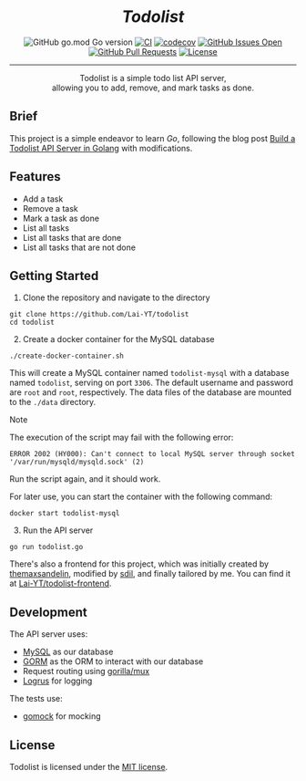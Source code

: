 <h1 align="center"><i>Todolist</i></h1>

<div align="center">

![GitHub go.mod Go version](https://img.shields.io/github/go-mod/go-version/Lai-YT/todolist)
[![CI](https://github.com/Lai-YT/todolist/actions/workflows/ci.yml/badge.svg)](https://github.com/Lai-YT/todolist/actions/workflows/ci.yml)
[![codecov](https://codecov.io/gh/Lai-YT/todolist/graph/badge.svg?token=VMJZ7U806J)](https://codecov.io/gh/Lai-YT/todolist)
[![GitHub Issues Open](https://img.shields.io/github/issues/Lai-YT/todolist.svg)](https://github.com/Lai-YT/todolist/issues)
[![GitHub Pull Requests](https://img.shields.io/github/issues-pr/Lai-YT/todolist.svg)](https://github.com/Lai-YT/todolist/pulls)
[![License](https://img.shields.io/badge/license-MIT-blue.svg)](LICENSE)

</div>

---

<p align="center">
    Todolist is a simple todo list API server,
    <br>
    allowing you to add, remove, and mark tasks as done.
</p>

## Brief

This project is a simple endeavor to learn _Go_, following the blog post [Build a Todolist API Server in Golang](https://www.fadhil-blog.dev/blog/golang-todolist/) with modifications.

## Features

- Add a task
- Remove a task
- Mark a task as done
- List all tasks
- List all tasks that are done
- List all tasks that are not done

## Getting Started

1. Clone the repository and navigate to the directory

```console
git clone https://github.com/Lai-YT/todolist
cd todolist
```

2. Create a docker container for the MySQL database

```console
./create-docker-container.sh
```

This will create a MySQL container named `todolist-mysql` with a database named `todolist`, serving on port `3306`.
The default username and password are `root` and `root`, respectively. The data files of the database are mounted to the `./data` directory.

> [!note]
> The execution of the script may fail with the following error:
> 
> ```console
> ERROR 2002 (HY000): Can't connect to local MySQL server through socket '/var/run/mysqld/mysqld.sock' (2)
> ```
>
> Run the script again, and it should work.

For later use, you can start the container with the following command:

```console
docker start todolist-mysql
```

3. Run the API server

```console
go run todolist.go
```

There's also a frontend for this project, which was initially created by [themaxsandelin](https://github.com/themaxsandelin), modified by [sdil](https://github.com/sdil), and finally tailored by me. You can find it at [Lai-YT/todolist-frontend](https://github.com/Lai-YT/todolist-frontend).

## Development

The API server uses:

- [MySQL](https://www.mysql.com/) as our database
- [GORM](https://gorm.io/index.html) as the ORM to interact with our database
- Request routing using [gorilla/mux](https://github.com/gorilla/mux)
- [Logrus](https://github.com/sirupsen/logrus) for logging

The tests use:

- [gomock](https://github.com/uber-go/mock) for mocking

## License

Todolist is licensed under the [MIT license](LICENSE).
